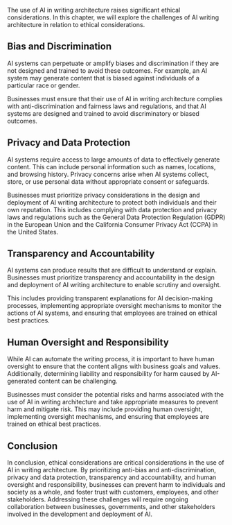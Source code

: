 

The use of AI in writing architecture raises significant ethical considerations. In this chapter, we will explore the challenges of AI writing architecture in relation to ethical considerations.

Bias and Discrimination
-----------------------

AI systems can perpetuate or amplify biases and discrimination if they are not designed and trained to avoid these outcomes. For example, an AI system may generate content that is biased against individuals of a particular race or gender.

Businesses must ensure that their use of AI in writing architecture complies with anti-discrimination and fairness laws and regulations, and that AI systems are designed and trained to avoid discriminatory or biased outcomes.

Privacy and Data Protection
---------------------------

AI systems require access to large amounts of data to effectively generate content. This can include personal information such as names, locations, and browsing history. Privacy concerns arise when AI systems collect, store, or use personal data without appropriate consent or safeguards.

Businesses must prioritize privacy considerations in the design and deployment of AI writing architecture to protect both individuals and their own reputation. This includes complying with data protection and privacy laws and regulations such as the General Data Protection Regulation (GDPR) in the European Union and the California Consumer Privacy Act (CCPA) in the United States.

Transparency and Accountability
-------------------------------

AI systems can produce results that are difficult to understand or explain. Businesses must prioritize transparency and accountability in the design and deployment of AI writing architecture to enable scrutiny and oversight.

This includes providing transparent explanations for AI decision-making processes, implementing appropriate oversight mechanisms to monitor the actions of AI systems, and ensuring that employees are trained on ethical best practices.

Human Oversight and Responsibility
----------------------------------

While AI can automate the writing process, it is important to have human oversight to ensure that the content aligns with business goals and values. Additionally, determining liability and responsibility for harm caused by AI-generated content can be challenging.

Businesses must consider the potential risks and harms associated with the use of AI in writing architecture and take appropriate measures to prevent harm and mitigate risk. This may include providing human oversight, implementing oversight mechanisms, and ensuring that employees are trained on ethical best practices.

Conclusion
----------

In conclusion, ethical considerations are critical considerations in the use of AI in writing architecture. By prioritizing anti-bias and anti-discrimination, privacy and data protection, transparency and accountability, and human oversight and responsibility, businesses can prevent harm to individuals and society as a whole, and foster trust with customers, employees, and other stakeholders. Addressing these challenges will require ongoing collaboration between businesses, governments, and other stakeholders involved in the development and deployment of AI.
